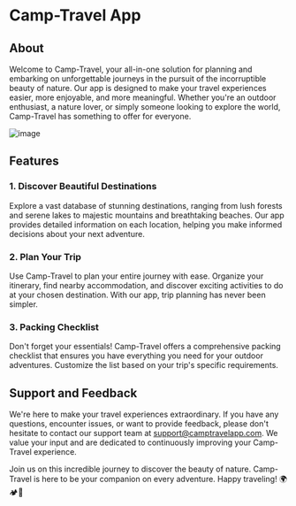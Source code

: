 # Camp-Travel App

## About

Welcome to Camp-Travel, your all-in-one solution for planning and embarking on unforgettable journeys in the pursuit of the incorruptible beauty of nature. Our app is designed to make your travel experiences easier, more enjoyable, and more meaningful. Whether you're an outdoor enthusiast, a nature lover, or simply someone looking to explore the world, Camp-Travel has something to offer for everyone.

![image](https://github.com/Abhishek058/Camp-Travel/assets/101443776/8e29a6a4-0503-458d-9b65-0b2c7fa573b0)

## Features

### 1. Discover Beautiful Destinations

Explore a vast database of stunning destinations, ranging from lush forests and serene lakes to majestic mountains and breathtaking beaches. Our app provides detailed information on each location, helping you make informed decisions about your next adventure.

### 2. Plan Your Trip

Use Camp-Travel to plan your entire journey with ease. Organize your itinerary, find nearby accommodation, and discover exciting activities to do at your chosen destination. With our app, trip planning has never been simpler.

### 3. Packing Checklist

Don't forget your essentials! Camp-Travel offers a comprehensive packing checklist that ensures you have everything you need for your outdoor adventures. Customize the list based on your trip's specific requirements.


## Support and Feedback

We're here to make your travel experiences extraordinary. If you have any questions, encounter issues, or want to provide feedback, please don't hesitate to contact our support team at support@camptravelapp.com. We value your input and are dedicated to continuously improving your Camp-Travel experience.

Join us on this incredible journey to discover the beauty of nature. Camp-Travel is here to be your companion on every adventure. Happy traveling! 🌍🏕️🌄
